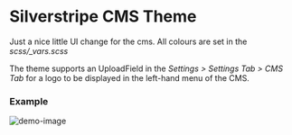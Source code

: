 # Silverstripe CMS Theme

Just a nice little UI change for the cms. All colours are set in the *scss/_vars.scss*

The theme supports an UploadField in the *Settings > Settings Tab > CMS Tab* for a logo to be displayed in the left-hand menu of the CMS.

### Example

![demo-image](https://cloud.githubusercontent.com/assets/1136811/7264694/a272d25c-e8e2-11e4-8981-4216ad31f09e.png)
